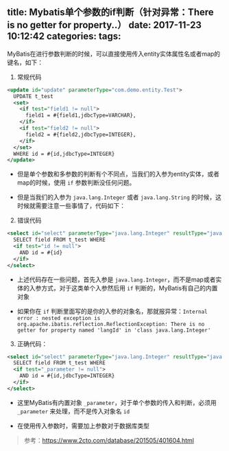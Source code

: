 title: Mybatis单个参数的if判断（针对异常：There is no getter for property..）
date: 2017-11-23 10:12:42
categories:
tags:
---
MyBatis在进行参数判断的时候，可以直接使用传入entity实体属性名或者map的键名，如下：

1. 常规代码

  ```xml
  <update id="update" parameterType="com.demo.entity.Test">
    UPDATE t_test
    <set>
      <if test="field1 != null">
        field1 = #{field1,jdbcType=VARCHAR},
      </if>
      <if test="field2 != null">
        field2 = #{field2,jdbcType=INTEGER},
      </if>
    </set>
    WHERE id = #{id,jdbcType=INTEGER}
  </update>
  ```

  * 但是单个参数和多参数的判断有个不同点，当我们的入参为entity实体，或者map的时候，使用 `if` 参数判断没任何问题。

  * 但是当我们的入参为 `java.lang.Integer` 或者 `java.lang.String` 的时候，这时候就需要注意一些事情了，代码如下：

2. 错误代码

  ```xml
  <select id="select" parameterType="java.lang.Integer" resultType="java.lang.Integer">
    SELECT field FROM t_test WHERE
    <if test="id != null">
      AND id = #{id}
    </if>
  </select>
  ```

  * 上述代码存在一些问题，首先入参是 `java.lang.Integer`，而不是map或者实体的入参方式，对于这类单个入参然后用 `if` 判断的，MyBatis有自己的内置对象

  * 如果你在 `if` 判断里面写的是你的入参的对象名，那就报异常：`Internal error : nested exception is org.apache.ibatis.reflection.ReflectionException: There is no getter for property named 'langId' in 'class java.lang.Integer'`

3. 正确代码：

  ```xml
  <select id="select" parameterType="java.lang.Integer" resultType="java.lang.Integer">
    SELECT field FROM t_test WHERE
    <if test="_parameter != null">
      AND id = #{id,jdbcType=INTEGER}
    </if>
  </select>
  ```

  * 这里MyBatis有内置对象 `_parameter`，对于单个参数的传入和判断，必须用 `_parameter` 来处理，而不是传入对象名 `id`

  * 在使用传入参数时，需要加上参数对于数据库类型


> 参考：https://www.2cto.com/database/201505/401604.html